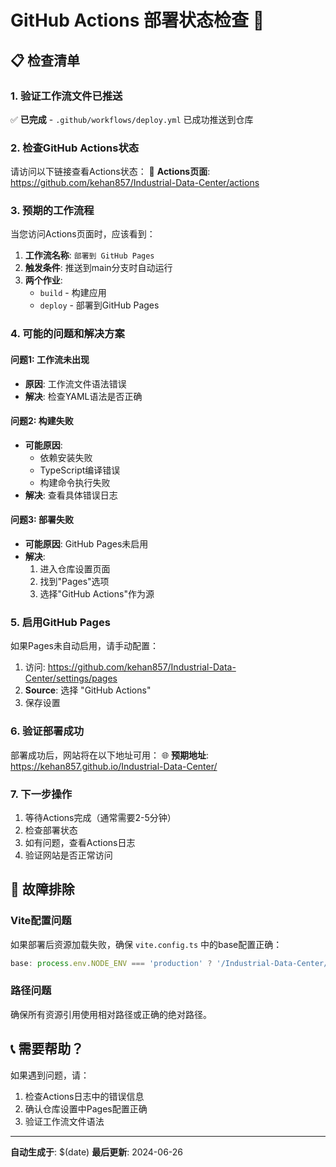 # GitHub Actions 部署状态检查 🚀

## 📋 检查清单

### 1. 验证工作流文件已推送
✅ **已完成** - `.github/workflows/deploy.yml` 已成功推送到仓库

### 2. 检查GitHub Actions状态
请访问以下链接查看Actions状态：
🔗 **Actions页面**: https://github.com/kehan857/Industrial-Data-Center/actions

### 3. 预期的工作流程
当您访问Actions页面时，应该看到：

1. **工作流名称**: `部署到 GitHub Pages`
2. **触发条件**: 推送到main分支时自动运行
3. **两个作业**:
   - `build` - 构建应用
   - `deploy` - 部署到GitHub Pages

### 4. 可能的问题和解决方案

#### 问题1: 工作流未出现
- **原因**: 工作流文件语法错误
- **解决**: 检查YAML语法是否正确

#### 问题2: 构建失败
- **可能原因**: 
  - 依赖安装失败
  - TypeScript编译错误
  - 构建命令执行失败
- **解决**: 查看具体错误日志

#### 问题3: 部署失败
- **可能原因**: GitHub Pages未启用
- **解决**: 
  1. 进入仓库设置页面
  2. 找到"Pages"选项
  3. 选择"GitHub Actions"作为源

### 5. 启用GitHub Pages
如果Pages未自动启用，请手动配置：

1. 访问: https://github.com/kehan857/Industrial-Data-Center/settings/pages
2. **Source**: 选择 "GitHub Actions"
3. 保存设置

### 6. 验证部署成功
部署成功后，网站将在以下地址可用：
🌐 **预期地址**: https://kehan857.github.io/Industrial-Data-Center/

### 7. 下一步操作
1. 等待Actions完成（通常需要2-5分钟）
2. 检查部署状态
3. 如有问题，查看Actions日志
4. 验证网站是否正常访问

## 🔧 故障排除

### Vite配置问题
如果部署后资源加载失败，确保 `vite.config.ts` 中的base配置正确：
```typescript
base: process.env.NODE_ENV === 'production' ? '/Industrial-Data-Center/' : '/'
```

### 路径问题
确保所有资源引用使用相对路径或正确的绝对路径。

## 📞 需要帮助？
如果遇到问题，请：
1. 检查Actions日志中的错误信息
2. 确认仓库设置中Pages配置正确
3. 验证工作流文件语法

---
**自动生成于**: $(date)
**最后更新**: 2024-06-26 